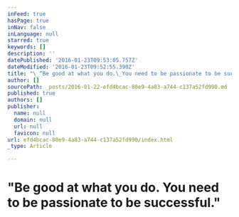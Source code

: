 ```yaml
---
inFeed: true
hasPage: true
inNav: false
inLanguage: null
starred: true
keywords: []
description: ''
datePublished: '2016-01-23T09:53:05.757Z'
dateModified: '2016-01-23T09:52:55.390Z'
title: "\_“Be good at what you do.\_You need to be passionate to be successful.”"
author: []
sourcePath: _posts/2016-01-22-efd4bcac-80e9-4a83-a744-c137a52fd990.md
published: true
authors: []
publisher:
  name: null
  domain: null
  url: null
  favicon: null
url: efd4bcac-80e9-4a83-a744-c137a52fd990/index.html
_type: Article

---
```

# "Be good at what you do. You need to be passionate to be successful."